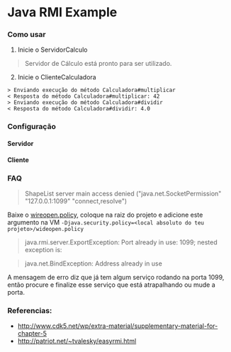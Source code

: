 # Java RMI Example

### Como usar
1. Inicie o ServidorCalculo
> Servidor de Cálculo está pronto para ser utilizado.

2. Inicie o ClienteCalculadora
```
> Enviando execução do método Calculadora#multiplicar
< Resposta do método Calculadora#multiplicar: 42
> Enviando execução do método Calculadora#dividir
< Resposta do método Calculadora#dividir: 4.0
```

### Configuração
#### Servidor

#### Cliente

### FAQ

> ShapeList server main access denied ("java.net.SocketPermission" "127.0.0.1:1099" "connect,resolve")

Baixe o [wireopen.policy](http://patriot.net/~tvalesky/wideopen.policy), coloque na raiz do projeto e adicione este argumento na VM `-Djava.security.policy=<local absoluto do teu projeto>/wideopen.policy`

> java.rmi.server.ExportException: Port already in use: 1099; nested exception is: 

> java.net.BindException: Address already in use

A mensagem de erro diz que já tem algum serviço rodando na porta 1099, então procure e finalize esse serviço que está atrapalhando ou mude a porta.

### Referencias:
* http://www.cdk5.net/wp/extra-material/supplementary-material-for-chapter-5
* http://patriot.net/~tvalesky/easyrmi.html
